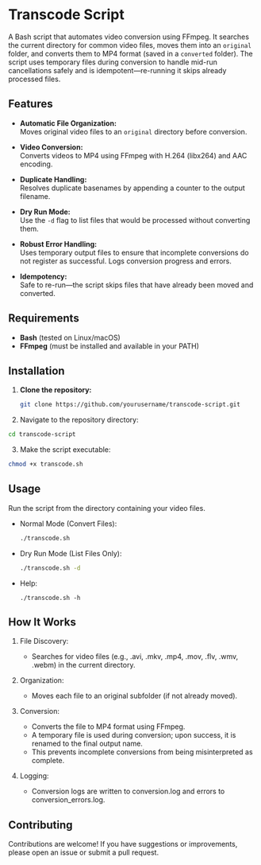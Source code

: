 # Transcode Script

A Bash script that automates video conversion using FFmpeg. It searches the
current directory for common video files, moves them into an `original` folder,
and converts them to MP4 format (saved in a `converted` folder). The script uses
temporary files during conversion to handle mid-run cancellations safely and is
idempotent—re-running it skips already processed files.

## Features

- **Automatic File Organization:**  
  Moves original video files to an `original` directory before conversion.

- **Video Conversion:**  
  Converts videos to MP4 using FFmpeg with H.264 (libx264) and AAC encoding.

- **Duplicate Handling:**  
  Resolves duplicate basenames by appending a counter to the output filename.

- **Dry Run Mode:**  
  Use the `-d` flag to list files that would be processed without converting
  them.

- **Robust Error Handling:**  
  Uses temporary output files to ensure that incomplete conversions do not
  register as successful. Logs conversion progress and errors.

- **Idempotency:**  
  Safe to re-run—the script skips files that have already been moved and
  converted.

## Requirements

- **Bash** (tested on Linux/macOS)
- **FFmpeg** (must be installed and available in your PATH)

## Installation

1. **Clone the repository:**

   ```bash
   git clone https://github.com/yourusername/transcode-script.git
   ```

2. Navigate to the repository directory:

```bash
cd transcode-script
```

3. Make the script executable:

```bash
chmod +x transcode.sh
```

## Usage

Run the script from the directory containing your video files.

- Normal Mode (Convert Files):
  ```bash
  ./transcode.sh
  ```
- Dry Run Mode (List Files Only):
  ```bash
  ./transcode.sh -d
  ```
- Help:
  ```
  ./transcode.sh -h
  ```

## How It Works

1. File Discovery:

   - Searches for video files (e.g., .avi, .mkv, .mp4, .mov, .flv, .wmv, .webm)
     in the current directory.

2. Organization:

   - Moves each file to an original subfolder (if not already moved).

3. Conversion:

   - Converts the file to MP4 format using FFmpeg.
   - A temporary file is used during conversion; upon success, it is renamed to
     the final output name.
   - This prevents incomplete conversions from being misinterpreted as complete.

4. Logging:

   - Conversion logs are written to conversion.log and errors to
     conversion_errors.log.

## Contributing

Contributions are welcome! If you have suggestions or improvements, please open
an issue or submit a pull request.
